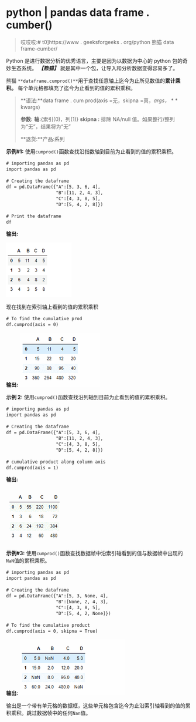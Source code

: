 # python | pandas data frame . cumber()

> 哎哎哎:# t0]https://www . geeksforgeeks . org/python 熊猫 data frame-cumber/

Python 是进行数据分析的优秀语言，主要是因为以数据为中心的 python 包的奇妙生态系统。 ***【熊猫】*** 就是其中一个包，让导入和分析数据变得容易多了。

熊猫 `**dataframe.cumprod()**`用于查找任意轴上迄今为止所见数值的**累计乘积。**
每个单元格都填充了迄今为止看到的值的累积乘积。

> **语法:**data frame . cum prod(axis =无，skipna =真，*args，* * * kwargs)
> 
> **参数:**
> **轴:**{索引(0)，列(1)}
> **skipna :** 排除 NA/null 值。如果整行/整列为“无”，结果将为“无”
> 
> **退货:**产品:系列

**示例#1:** 使用`cumprod()`函数查找沿指数轴到目前为止看到的值的累积乘积。

```
# importing pandas as pd
import pandas as pd

# Creating the dataframe
df = pd.DataFrame({"A":[5, 3, 6, 4],
                   "B":[11, 2, 4, 3],
                   "C":[4, 3, 8, 5], 
                   "D":[5, 4, 2, 8]})

# Print the dataframe
df
```

**输出:**

![](img/84a809d03aa7bd73b1cff4e88ef6a21a.png)

现在找到在索引轴上看到的值的累积乘积

```
# To find the cumulative prod
df.cumprod(axis = 0)
```

**输出:**
![](img/aa33949a13e0843245dc35d434f1ef31.png)

**示例 2:** 使用`cumprod()`函数查找沿列轴到目前为止看到的值的累积乘积。

```
# importing pandas as pd
import pandas as pd

# Creating the dataframe
df = pd.DataFrame({"A":[5, 3, 6, 4], 
                   "B":[11, 2, 4, 3],
                   "C":[4, 3, 8, 5], 
                   "D":[5, 4, 2, 8]})

# cumulative product along column axis
df.cumprod(axis = 1)
```

**输出:**

![](img/a55dd5179b1c6ed7121a2ec238bca8c7.png)

**示例#3:** 使用`cumprod()`函数查找数据帧中沿索引轴看到的值与数据帧中出现的`NaN`值的累积乘积。

```
# importing pandas as pd
import pandas as pd

# Creating the dataframe
df = pd.DataFrame({"A":[5, 3, None, 4],
                   "B":[None, 2, 4, 3], 
                   "C":[4, 3, 8, 5], 
                   "D":[5, 4, 2, None]})

# To find the cumulative product
df.cumprod(axis = 0, skipna = True)
```

**输出:**
![](img/8e61c91049fd50113b6466926d5db469.png)

输出是一个带有单元格的数据框，这些单元格包含迄今为止沿索引轴看到的值的累积乘积。跳过数据帧中的任何`Nan`值。